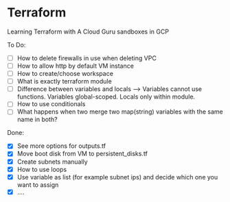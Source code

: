 # Terraform
Learning Terraform with A Cloud Guru sandboxes in GCP

To Do:

- [ ] How to delete firewalls in use when deleting VPC
- [ ] How to allow http by default VM instance
- [ ] How to create/choose workspace
- [ ] What is exactly terraform module
- [ ] Difference between variables and locals --> Variables cannot use functions. Variables global-scoped. Locals only within module.
- [ ] How to use conditionals
- [ ] What happens when two merge two map(string) variables with the same name in both?

Done:
- [X] See more options for outputs.tf
- [X] Move boot disk from VM to persistent_disks.tf
- [X] Create subnets manually
- [X] How to use loops
- [X] Use variable as list (for example subnet ips) and decide which one you want to assign
- [X] ....